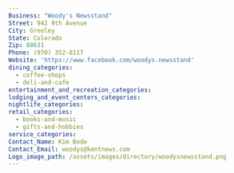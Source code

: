 ```yaml
---
Business: "Woody's Newsstand"
Street: 942 9th Avenue
City: Greeley
State: Colorado
Zip: 80631
Phone: (970) 352-8117
Website: 'https://www.facebook.com/woodys.newsstand'
dining_categories:
  - coffee-shops
  - deli-and-cafe
entertainment_and_recreation_categories:
lodging_and_event_centers_categories:
nightlife_categories:
retail_categories:
  - books-and-music
  - gifts-and-hobbies
service_categories:
Contact_Name: Kim Bode
Contact_Email: woodys@kentnews.com
Logo_image_path: /assets/images/directory/woodysnewsstand.png
---
```



